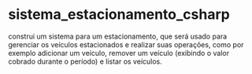 # sistema_estacionamento_csharp

construi um sistema para um estacionamento, que será usado para gerenciar os veículos estacionados e realizar suas operações, como por exemplo adicionar um veículo, remover um veículo (exibindo o valor cobrado durante o período) e listar os veículos.
